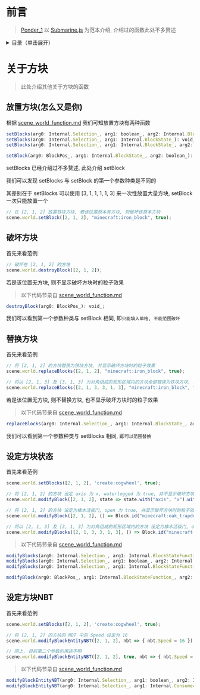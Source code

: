 # 前言

> [Ponder_1](Ponder_1.md) 以 [Submarine.js](kubejs/client_scripts/Ponder/Submarine.js) 为范本介绍, 介绍过的函数此处不多赘述

<details>
  <summary>目录（单击展开）</summary>

  - [前言](#前言)
  - [关于方块](#关于方块)
    1. [放置方块](#放置方块怎么又是你)
    2. [破坏方块](#破坏方块)
    3. [替换方块](#替换方块)
    4. [设定方块状态](#设定方块状态)
    5. [设定方块NBT](#设定方块NBT)

</details>
 
# 关于方块

> 此处介绍其他关于方块的函数

## 放置方块(怎么又是你)

根据 [scene_world_function.md](kubejs/constant/scene_world_function.md) 我们可知放置方块有两种函数

```js
setBlocks(arg0: Internal.Selection_, arg1: boolean_, arg2: Internal.BlockState_): void_;
setBlocks(arg0: Internal.Selection_, arg1: Internal.BlockState_): void_;
setBlocks(arg0: Internal.Selection_, arg1: Internal.BlockState_, arg2: boolean_): void_;

setBlock(arg0: BlockPos_, arg1: Internal.BlockState_, arg2: boolean_): void_;
```

setBlocks 已经介绍过不多赘述, 此处介绍 setBlock

我们可以发现 setBlocks 与 setBlock 的第一个参数种类是不同的

其差别在于 setBlocks 可以使用 [3, 1, 1, 1, 1, 3] 来一次性放置大量方块, setBlock 一次只能放置一个

```js
// 在 [2, 1, 2] 放置铁块方块, 若该位置原本有方块, 则破坏该原本方块
scene.world.setBlock([2, 1, 2], "minecraft:iron_block", true);
```

## 破坏方块

首先来看范例

```js
// 破坏在 [2, 1, 2] 的方块
scene.world.destroyBlock([2, 1, 2]);
```
若是该位置无方块, 则不显示破坏方块时的粒子效果

> 以下代码节录自 [scene_world_function.md](kubejs/constant/scene_world_function.md)

```js
destroyBlock(arg0: BlockPos_): void_;
```

我们可以看到第一个参数种类与 setBlock 相同, 即`只能填入单格, 不能范围破坏`

## 替换方块

首先来看范例

```js
// 将 [2, 1, 2] 的方块替换为铁块方块, 并显示破坏方块时的粒子效果
scene.world.replaceBlocks([2, 1, 2], "minecraft:iron_block", true);

// 将以 [2, 1, 3] 及 [3, 1, 3] 为对角组成的矩形区域内的方块全部替换为铁块方块, 并不显示破坏方块时的粒子效果
scene.world.replaceBlocks([2, 1, 3, 3, 1, 3], "minecraft:iron_block", false);
```
若是该位置无方块, 则不替换方块, 也不显示破坏方块时的粒子效果

> 以下代码节录自 [scene_world_function.md](kubejs/constant/scene_world_function.md)

```js
replaceBlocks(arg0: Internal.Selection_, arg1: Internal.BlockState_, arg2: boolean_): void_;
```

我们可以看到第一个参数种类与 setBlocks 相同, 即`可以范围替换`

## 设定方块状态

首先来看范例

```js
scene.world.setBlocks([2, 1, 2], 'create:cogwheel', true);

// 将 [2, 1, 2] 的方块 设定 axis 为 x, waterlogged 为 true, 并不显示破坏方块时的粒子效果
scene.world.modifyBlock([2, 1, 2], state => state.with("axis", "x").with("waterlogged", "true"), false);

// 将 [2, 1, 2] 的方块 设定为橡木活板门, open 为 true, 并显示破坏方块时的粒子效果
scene.world.modifyBlock([2, 1, 2], () => Block.id("minecraft:oak_trapdoor").with("type", "top"), true);

// 将以 [2, 1, 3] 及 [3, 1, 3] 为对角组成的矩形区域内的方块 设定为橡木活板门, open 为 true, 并显示破坏方块时的粒子效果
scene.world.modifyBlocks([2, 1, 3, 3, 1, 3], () => Block.id("minecraft:oak_trapdoor").with("type", "top"), true);
```

> 以下代码节录自 [scene_world_function.md](kubejs/constant/scene_world_function.md)

```js
modifyBlocks(arg0: Internal.Selection_, arg1: Internal.BlockStateFunction_, arg2: boolean_): void_;
modifyBlocks(arg0: Internal.Selection_, arg1: boolean_, arg2: Internal.BlockStateFunction_): void_;
modifyBlocks(arg0: Internal.Selection_, arg1: Internal.BlockStateFunction_): void_;

modifyBlock(arg0: BlockPos_, arg1: Internal.BlockStateFunction_, arg2: boolean_): void_;
```

## 设定方块NBT

首先来看范例

```js
scene.world.setBlocks([2, 1, 2], 'create:cogwheel', true);

// 将 [2, 1, 2] 的方块的 NBT 中的 Speed 设定为 16
scene.world.modifyBlockEntityNBT([2, 1, 2], nbt => { nbt.Speed = 16 });

// 同上, 目前第二个参数的用途不明
scene.world.modifyBlockEntityNBT([2, 1, 2], true, nbt => { nbt.Speed = 16 });
```

> 以下代码节录自 [scene_world_function.md](kubejs/constant/scene_world_function.md)

```js
modifyBlockEntityNBT(arg0: Internal.Selection_, arg1: boolean_, arg2: Internal.Consumer_<Internal.CompoundTag>): void_;
modifyBlockEntityNBT(arg0: Internal.Selection_, arg1: Internal.Consumer_<Internal.CompoundTag>): void_;
```

